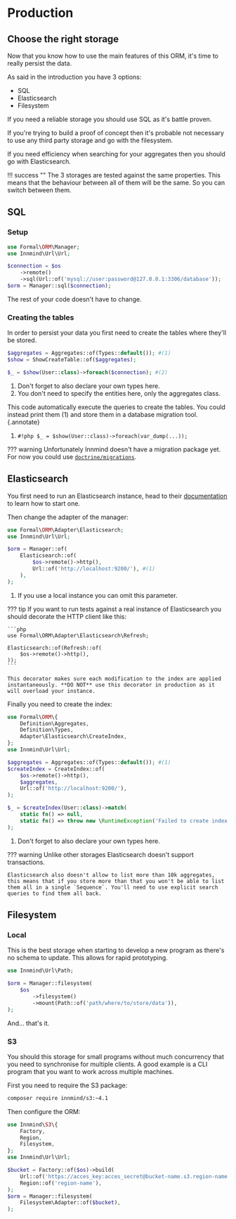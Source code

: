 # Production

## Choose the right storage

Now that you know how to use the main features of this ORM, it's time to really persist the data.

As said in the introduction you have 3 options:

- SQL
- Elasticsearch
- Filesystem

If you need a reliable storage you should use SQL as it's battle proven.

If you're trying to build a proof of concept then it's probable not necessary to use any third party storage and go with the filesystem.

If you need efficiency when searching for your aggregates then you should go with Elasticsearch.

!!! success ""
    The 3 storages are tested against the same properties. This means that the behaviour between all of them will be the same. So you can switch between them.

## SQL

### Setup

```php
use Formal\ORM\Manager;
use Innmind\Url\Url;

$connection = $os
    ->remote()
    ->sql(Url::of('mysql://user:password@127.0.0.1:3306/database'));
$orm = Manager::sql($connection);
```

The rest of your code doesn't have to change.

### Creating the tables

In order to persist your data you first need to create the tables where they'll be stored.

```php
$aggregates = Aggregates::of(Types::default()); #(1)
$show = ShowCreateTable::of($aggregates);

$_ = $show(User::class)->foreach($connection); #(2)
```

1. Don't forget to also declare your own types here.
2. You don't need to specify the entities here, only the aggregates class.

This code automatically execute the queries to create the tables. You could instead print them (1) and store them in a database migration tool.
{.annotate}

1. `#!php $_ = $show(User::class)->foreach(var_dump(...));`

??? warning
    Unfortunately Innmind doesn't have a migration package yet. For now you could use [`doctrine/migrations`](https://packagist.org/packages/doctrine/migrations).

## Elasticsearch

You first need to run an Elasticsearch instance, head to their [documentation](https://www.elastic.co/guide/en/elasticsearch/reference/current/getting-started.html) to learn how to start one.

Then change the adapter of the manager:

```php
use Formal\ORM\Adapter\Elasticsearch;
use Innmind\Url\Url;

$orm = Manager::of(
    Elasticsearch::of(
        $os->remote()->http(),
        Url::of('http://localhost:9200/'), #(1)
    ),
);
```

1. If you use a local instance you can omit this parameter.

??? tip
    If you want to run tests against a real instance of Elasticsearch you should decorate the HTTP client like this:

    ```php
    use Formal\ORM\Adapter\Elasticsearch\Refresh;

    Elasticsearch::of(Refresh::of(
        $os->remote()->http(),
    ));
    ```

    This decorator makes sure each modification to the index are applied instantaneously. **DO NOT** use this decorator in production as it will overload your instance.

Finally you need to create the index:

```php
use Formal\ORM\{
    Definition\Aggregates,
    Definition\Types,
    Adapter\Elasticsearch\CreateIndex,
};
use Innmind\Url\Url;

$aggregates = Aggregates::of(Types::default()); #(1)
$createIndex = CreateIndex::of(
    $os->remote()->http(),
    $aggregates,
    Url::of('http://localhost:9200/'),
);

$_ = $createIndex(User::class)->match(
    static fn() => null,
    static fn() => throw new \RuntimeException('Failed to create index'),
);
```

1. Don't forget to also declare your own types here.

??? warning
    Unlike other storages Elasticsearch doesn't support transactions.

    Elasticsearch also doesn't allow to list more than 10k aggregates, this means that if you store more than that you won't be able to list them all in a single `Sequence`. You'll need to use explicit search queries to find them all back.

## Filesystem

### Local

This is the best storage when starting to develop a new program as there's no schema to update. This allows for rapid prototyping.

```php
use Innmind\Url\Path;

$orm = Manager::filesystem(
    $os
        ->filesystem()
        ->mount(Path::of('path/where/to/store/data')),
);
```

And... that's it.

### S3

You should this storage for small programs without much concurrency that you need to synchronise for multiple clients. A good example is a CLI program that you want to work across multiple machines.

First you need to require the S3 package:

```sh
composer require innmind/s3:~4.1
```

Then configure the ORM:

```php
use Innmind\S3\{
    Factory,
    Region,
    Filesystem,
};
use Innmind\Url\Url;

$bucket = Factory::of($os)->build(
    Url::of('https://acces_key:acces_secret@bucket-name.s3.region-name.scw.cloud/'),
    Region::of('region-name'),
);
$orm = Manager::filesystem(
    Filesystem\Adapter::of($bucket),
);
```
